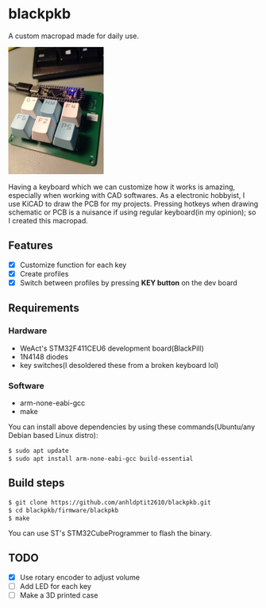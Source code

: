 # blackpkb

A custom macropad made for daily use.

<!-- ![blackpkb PCB](/images/blackpkb.jpeg =280x280) -->
<img src="/images/blackpkb.jpeg" width="192" height="256">

Having a keyboard which we can customize how it works is amazing, especially when working
with CAD softwares. As a electronic hobbyist, I use KiCAD to draw the PCB for my projects. 
Pressing hotkeys when drawing schematic or PCB is a nuisance if using regular keyboard(in 
my opinion); so I created this macropad.

## Features

- [x] Customize function for each key
- [x] Create profiles
- [x] Switch between profiles by pressing **KEY button** on the dev board

## Requirements

### Hardware
 
 * WeAct's STM32F411CEU6 development board(BlackPill)
 * 1N4148 diodes
 * key switches(I desoldered these from a broken keyboard lol)

### Software

 * arm-none-eabi-gcc
 * make

You can install above dependencies by using these commands(Ubuntu/any Debian based Linux distro):

    $ sudo apt update
    $ sudo apt install arm-none-eabi-gcc build-essential

## Build steps

    $ git clone https://github.com/anhldptit2610/blackpkb.git
    $ cd blackpkb/firmware/blackpkb
    $ make

You can use ST's STM32CubeProgrammer to flash the binary.

## TODO

- [x] Use rotary encoder to adjust volume
- [ ] Add LED for each key
- [ ] Make a 3D printed case
